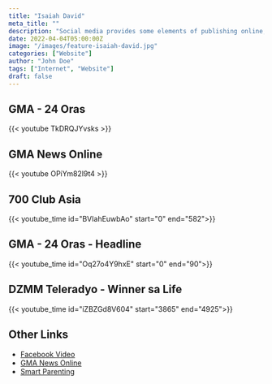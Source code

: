 ```yaml
---
title: "Isaiah David"
meta_title: ""
description: "Social media provides some elements of publishing online, but there a four reasons why you need to create and maintain your own website."
date: 2022-04-04T05:00:00Z
image: "/images/feature-isaiah-david.jpg"
categories: ["Website"]
author: "John Doe"
tags: ["Internet", "Website"]
draft: false
---
```

## GMA - 24 Oras

{{< youtube TkDRQJYvsks >}}

## GMA News Online

{{< youtube OPiYm82l9t4 >}}

## 700 Club Asia

{{< youtube_time id="BVIahEuwbAo" start="0" end="582">}}

## GMA - 24 Oras - Headline

{{< youtube_time id="Oq27o4Y9hxE" start="0" end="90">}}

## DZMM Teleradyo - Winner sa Life

{{< youtube_time id="iZBZGd8V604" start="3865" end="4925">}}

## Other Links
- [Facebook Video](https://www.facebook.com/watch/?v=325783961750143)
- [GMA News Online](https://www.gmanetwork.com/news/specials/content/155/the-miracle-on-may-8/)
- [Smart Parenting](https://www.smartparenting.com.ph/pregnancy/labor-and-childbirth/cryptic-pregnancy-rapusas-family-a00228-20200605-lfrm)